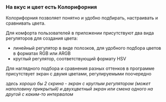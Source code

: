 ### На вкус и цвет есть Колорифорния

Колорифорния позволяет понятно и удобно подбирать, настраивать и сравнивать цвета.

Для комфорта пользователей в приложении присутствуют два вида регуляторов для создания цвета:

- линейный регулятор в виде полозков, для удобного подбора цветов в форматах RGB или ARGB
- круглый регулятор, соответствующий формату HSV

Для наглядного подбора и сравнения разных оттенков в программе присутствует экран с двумя цветами, регулируемыми поочередно

*здесь хорошо бы 2 скрина - экран с круглым регулятором (может наполовину прикрытый) и двухцветный экран или смена одного на другой с каким-то интервалом*
